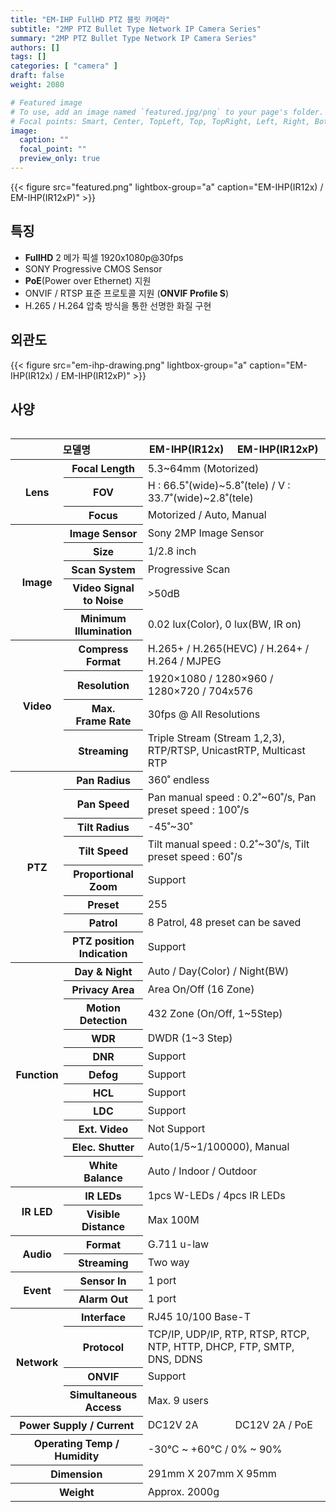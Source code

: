 ```yaml
---
title: "EM-IHP FullHD PTZ 블릿 카메라"
subtitle: "2MP PTZ Bullet Type Network IP Camera Series"
summary: "2MP PTZ Bullet Type Network IP Camera Series"
authors: []
tags: []
categories: [ "camera" ]
draft: false
weight: 2080

# Featured image
# To use, add an image named `featured.jpg/png` to your page's folder.
# Focal points: Smart, Center, TopLeft, Top, TopRight, Left, Right, BottomLeft, Bottom, BottomRight.
image:
  caption: ""
  focal_point: ""
  preview_only: true
---
```


<div class="container">
<div class="row justify-content-center align-items-center">
<div class="col-sm-6">

{{< figure src="featured.png" lightbox-group="a" caption="EM-IHP(IR12x) / EM-IHP(IR12xP)" >}}

</div>
</div>
</div>

## 특징

- **FullHD** 2 메가 픽셀 1920x1080p@30fps
- SONY Progressive CMOS Sensor
- **PoE**(Power over Ethernet) 지원
- ONVIF / RTSP 표준 프로토콜 지원 (**ONVIF Profile S**)
- H.265 / H.264 압축 방식을 통한 선명한 화질 구현

## 외관도

{{< figure src="em-ihp-drawing.png" lightbox-group="a" caption="EM-IHP(IR12x) / EM-IHP(IR12xP)" >}}

## 사양

<div style="overflow-x: auto">
<table class="spec">
<thead>
<tr>
<th colspan="2">모델명</th>
<th>EM-IHP(IR12x)</th>
<th>EM-IHP(IR12xP)</th>
</tr>
</thead>
<tbody>
<tr>
<th rowspan="3">Lens</th>
<th>Focal Length</th>
<td colspan="2">5.3~64mm (Motorized)</td>
</tr>
<tr>
<th>FOV</th>
<td colspan="2">H : 66.5˚(wide)~5.8˚(tele) / V : 33.7˚(wide)~2.8˚(tele)</td>
</tr>
<tr>
<th>Focus</th>
<td colspan="2">Motorized / Auto, Manual</td>
</tr>
<tr>
<th rowspan="5">Image</th>
<th>Image Sensor</th>
<td colspan="2">Sony 2MP Image Sensor</td>
</tr>
<tr>
<th>Size</th>
<td colspan="2">1/2.8 inch</td>
</tr>
<tr>
<th>Scan System</th>
<td colspan="2">Progressive Scan</td>
</tr>
<tr>
<th>Video Signal<br>to Noise</th>
<td colspan="2">&gt;50dB</td>
</tr>
<tr>
<th>Minimum<br>Illumination</th>
<td colspan="2">0.02 lux(Color), 0 lux(BW, IR on)</td>
</tr>
<tr>
<th rowspan="4">Video</th>
<th>Compress<br>Format</th>
<td colspan="2">H.265+ / H.265(HEVC) / H.264+ / H.264 / MJPEG</td>
</tr>
<tr>
<th>Resolution</th>
<td colspan="2">1920×1080 / 1280×960 / 1280×720 / 704x576</td>
</tr>
<tr>
<th>Max.<br>Frame Rate</th>
<td colspan="2">30fps @ All Resolutions</td>
</tr>
<tr>
<th>Streaming</th>
<td colspan="2">Triple Stream (Stream 1,2,3), RTP/RTSP, UnicastRTP, Multicast RTP</td>
</tr>
<tr>
<th rowspan="8">PTZ</th>
<th>Pan Radius</th>
<td colspan="2">360˚ endless</td>
</tr>
<tr>
<th>Pan Speed</th>
<td colspan="2">Pan manual speed : 0.2˚~60˚/s, Pan preset speed : 100˚/s</td>
</tr>
<tr>
<th>Tilt Radius</th>
<td colspan="2">-45˚~30˚</td>
</tr>
<tr>
<th>Tilt Speed</th>
<td colspan="2">Tilt manual speed : 0.2˚~30˚/s, Tilt preset speed : 60˚/s</td>
</tr>
<tr>
<th>Proportional<br>Zoom</th>
<td colspan="2">Support</td>
</tr>
<tr>
<th>Preset</th>
<td colspan="2">255</td>
</tr>
<tr>
<th>Patrol</th>
<td colspan="2">8 Patrol, 48 preset can be saved</td>
</tr>
<tr>
<th>PTZ position<br>Indication</th><td colspan="2">Support</td>
</tr>
<tr>
<th rowspan="11">Function</th>
<th>Day & Night</th>
<td colspan="2">Auto / Day(Color) / Night(BW)</td>
</tr>
<tr>
<th>Privacy Area</th>
<td colspan="2">Area On/Off (16 Zone)</td>
</tr>
<tr>
<th>Motion<br>Detection</th>
<td colspan="2">432 Zone (On/Off, 1~5Step)</td>
</tr>
<tr>
<th>WDR</th>
<td colspan="2">DWDR (1~3 Step)</td>
</tr>
<tr>
<th>DNR</th>
<td colspan="2">Support</td>
</tr>
<tr>
<th>Defog</th>
<td colspan="2">Support</td>
</tr>
<tr>
<th>HCL</th>
<td colspan="2">Support</td>
</tr>
<tr>
<th>LDC</th>
<td colspan="2">Support</td>
</tr>
<tr>
<th>Ext. Video</th>
<td colspan="2">Not Support</td>
</tr>
<tr>
<th>Elec. Shutter</th>
<td colspan="2">Auto(1/5~1/100000), Manual</td>
</tr>
<tr>
<th>White Balance</th>
<td colspan="2">Auto / Indoor / Outdoor</td>
</tr>
<tr>
<th rowspan="2">IR LED</th>
<th>IR LEDs</th>
<td colspan="2">1pcs W-LEDs / 4pcs IR LEDs</td>
</tr>
<tr>
<th>Visible<br>Distance</th>
<td colspan="2">Max 100M</td>
</tr>
<tr>
<th rowspan="2">Audio</th>
<th>Format</th>
<td colspan="2">G.711 u-law</td>
</tr>
<tr>
<th>Streaming</th>
<td colspan="2">Two way</td>
</tr>
<tr>
<th rowspan="2">Event</th>
<th>Sensor In</th>
<td colspan="2">1 port</td>
</tr>
<tr>
<th>Alarm Out</th>
<td colspan="2">1 port</td>
</tr>
<tr>
<th rowspan="4">Network</th>
<th>Interface</th>
<td colspan="2">RJ45 10/100 Base-T</td>
</tr>
<tr>
<th>Protocol</th>
<td colspan="2">TCP/IP, UDP/IP, RTP, RTSP, RTCP, NTP, HTTP, DHCP, FTP, SMTP, DNS, DDNS</td>
</tr>
<tr>
<th>ONVIF</th>
<td colspan="2">Support</td>
</tr>
<tr>
<th>Simultaneous<br>Access</th>
<td colspan="2">Max. 9 users</td>
</tr>
<tr>
<th colspan="2">Power Supply / Current</th>
<td>DC12V 2A</td>
<td>DC12V 2A / PoE</td>
</tr>
<tr>
<th colspan="2">Operating Temp / Humidity</th>
<td colspan="2">-30℃ ~ +60℃ / 0% ~ 90%</td>
</tr>
<tr>
<th colspan="2">Dimension</th>
<td colspan="2">291mm X 207mm X 95mm</td>
</tr>
<tr>
<th colspan="2">Weight</th>
<td colspan="2">Approx. 2000g</td>
</tr>
</tbody>
</table>
</div>

